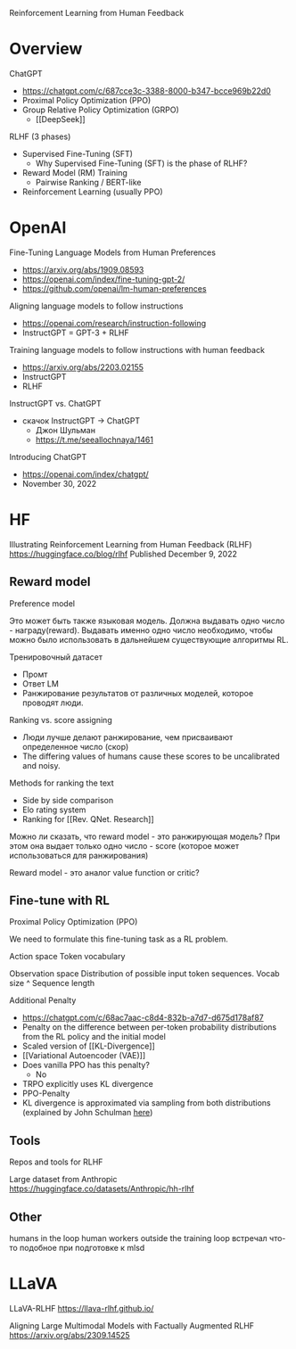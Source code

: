 
Reinforcement Learning from Human Feedback

# Overview

ChatGPT
- https://chatgpt.com/c/687cce3c-3388-8000-b347-bcce969b22d0
- Proximal Policy Optimization (PPO)
- Group Relative Policy Optimization (GRPO)
	- [[DeepSeek]]


RLHF (3 phases)
- Supervised Fine-Tuning (SFT)
	- Why Supervised Fine-Tuning (SFT) is the phase of RLHF?
- Reward Model (RM) Training
	- Pairwise Ranking / BERT-like
- Reinforcement Learning (usually PPO)


# OpenAI

Fine-Tuning Language Models from Human Preferences
- https://arxiv.org/abs/1909.08593
- https://openai.com/index/fine-tuning-gpt-2/
- https://github.com/openai/lm-human-preferences

Aligning language models to follow instructions
- https://openai.com/research/instruction-following
- InstructGPT = GPT-3 + RLHF

Training language models to follow instructions with human feedback
- https://arxiv.org/abs/2203.02155
- InstructGPT
- RLHF

InstructGPT vs. ChatGPT
- скачок InstructGPT -> ChatGPT
	- Джон Шульман
	- https://t.me/seeallochnaya/1461

Introducing ChatGPT
- https://openai.com/index/chatgpt/
- November 30, 2022

# HF

Illustrating Reinforcement Learning from Human Feedback (RLHF)
https://huggingface.co/blog/rlhf
Published December 9, 2022

## Reward model

Preference model

Это может быть также языковая модель.
Должна выдавать одно число - награду(reward).
Выдавать именно одно число необходимо, чтобы можно было использовать в дальнейшем существующие алгоритмы RL.

Тренировочный датасет
- Промт
- Ответ LM
- Ранжирование результатов от различных моделей, которое проводят люди.

Ranking vs. score assigning
- Люди лучше делают ранжирование, чем присваивают определенное число (скор)
- The differing values of humans cause these scores to be uncalibrated and noisy.

Methods for ranking the text
- Side by side comparison
- Elo rating system
- Ranking for [[Rev. QNet. Research]]

Можно ли сказать, что reward model - это ранжирующая модель?
При этом она выдает только одно число -  score (которое может использоваться для ранжирования)

Reward model - это аналог value function or critic?

## Fine-tune with RL

Proximal Policy Optimization (PPO)

We need to formulate this fine-tuning task as a RL problem.

Action space
Token vocabulary

Observation space
Distribution of possible input token sequences.
Vocab size ^ Sequence length

Additional Penalty
- https://chatgpt.com/c/68ac7aac-c8d4-832b-a7d7-d675d178af87
- Penalty on the difference between per-token probability distributions from the RL policy and the initial model
- Scaled version of [[KL-Divergence]]
- [[Variational Autoencoder (VAE)]]
- Does vanilla PPO has this penalty?
	- No
- TRPO explicitly uses KL divergence
- PPO-Penalty
- KL divergence is approximated via sampling from both distributions (explained by John Schulman [here](http://joschu.net/blog/kl-approx.html))

## Tools

Repos and tools for RLHF

Large dataset from Anthropic
https://huggingface.co/datasets/Anthropic/hh-rlhf


## Other

humans in the loop
human workers outside the training loop
встречал что-то подобное при подготовке к mlsd


# LLaVA

LLaVA-RLHF
https://llava-rlhf.github.io/

Aligning Large Multimodal Models with Factually Augmented RLHF
https://arxiv.org/abs/2309.14525
